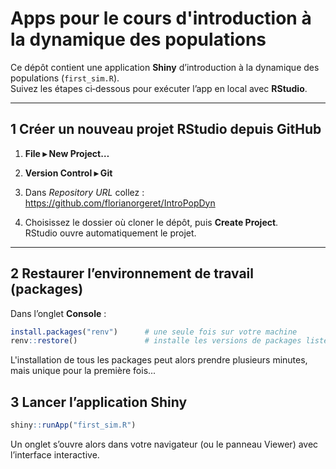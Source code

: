 # Apps pour le cours d'introduction à la dynamique des populations

Ce dépôt contient une application **Shiny** d’introduction à la dynamique des populations (`first_sim.R`).  
Suivez les étapes ci‑dessous pour exécuter l’app en local avec **RStudio**.

---

## 1 Créer un nouveau projet RStudio depuis GitHub

1. **File ▸ New Project…**  

2. **Version Control ▸ Git**  

3. Dans *Repository URL* collez :  https://github.com/florianorgeret/IntroPopDyn

4. Choisissez le dossier où cloner le dépôt, puis **Create Project**.  
RStudio ouvre automatiquement le projet.

---

## 2 Restaurer l’environnement de travail (packages)

Dans l’onglet **Console** :

```r
install.packages("renv")      # une seule fois sur votre machine
renv::restore()               # installe les versions de packages listées dans renv.lock
```

L'installation de tous les packages peut alors prendre plusieurs minutes, mais unique pour la première fois...

## 3 Lancer l’application Shiny

```r
shiny::runApp("first_sim.R")
```

Un onglet s’ouvre alors dans votre navigateur (ou le panneau Viewer) avec l’interface interactive.